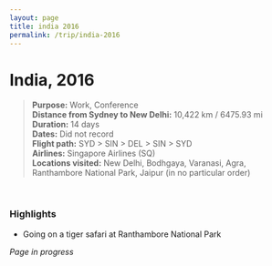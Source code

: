 ```yaml
---
layout: page
title: india 2016
permalink: /trip/india-2016
---
```


<h1>India, 2016</h1>

<blockquote>
<b>Purpose:</b> Work, Conference<br />
<b>Distance from Sydney to New Delhi:</b> 10,422 km / 6475.93 mi<br />
<b>Duration:</b> 14 days<br />
<b>Dates:</b> Did not record <br />
<b>Flight path:</b> SYD > SIN > DEL > SIN > SYD<br />
<b>Airlines:</b> Singapore Airlines (SQ)<br />
<b>Locations visited:</b> New Delhi, Bodhgaya, Varanasi, Agra, Ranthambore National Park, Jaipur (in no particular order)
</blockquote>

<br />

### Highlights

- Going on a tiger safari at Ranthambore National Park


<i>Page in progress</i> 

<style>
  .wrapper {
    max-width: 58em;
  }
</style>